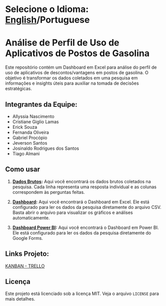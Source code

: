 # Selecione o Idioma: [English](/README.md)/Portuguese

# Análise de Perfil de Uso de Aplicativos de Postos de Gasolina

Este repositório contém um Dashboard em Excel para análise do perfil de uso de aplicativos de descontos/vantagens em postos de gasolina. O objetivo é transformar os dados coletados em uma pesquisa em informações e insights úteis para auxiliar na tomada de decisões estratégicas.

## Integrantes da Equipe:

* Allyssia Nascimento </br>
* Cristiane Giglio Lamas</br>
* Erick Souza</br>
* Fernanda Oliveira</br>
* Gabriel Procópio</br>
* Jeverson Santos</br>
* Josinaldo Rodrigues dos Santos</br>
* Tiago Almani</br>

## Como usar

1. **[Dados Brutos](data/raw.csv):** Aqui você encontrará os dados brutos coletados na pesquisa. Cada linha representa uma resposta individual e as colunas correspondem às perguntas feitas.

2. **[Dashboard](dashboard.xlsm):** Aqui você encontrará o Dashboard em Excel. Ele está configurado para ler os dados da pesquisa diretamente do arquivo CSV. Basta abrir o arquivo para visualizar os gráficos e análises automaticamente.

3. **[Dashboard Power BI](powerbi/ipiDados.pbix):** Aqui você encontrará o Dashboard em Power BI. Ele está configurado para ler os dados da pesquisa diretamente do Google Forms.

## Links Projeto:

[KANBAN - TRELLO](https://trello.com/b/JbKGAHt1/dash-ipiranga-dados)

## Licença

Este projeto está licenciado sob a licença MIT. Veja o arquivo `LICENSE` para mais detalhes.